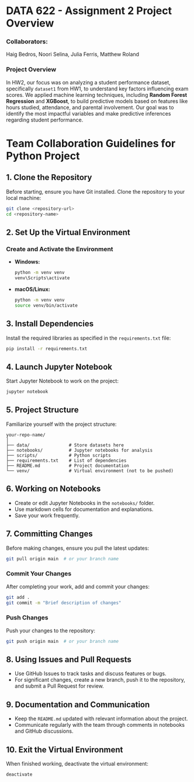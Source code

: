 # DATA 622 - Assignment 2 Project Overview

### Collaborators:
Haig Bedros, Noori Selina, Julia Ferris, Matthew Roland

### Project Overview
In HW2, our focus was on analyzing a student performance dataset, specifically `dataset1` from HW1, to understand key factors influencing exam scores. We applied machine learning techniques, including **Random Forest Regression** and **XGBoost**, to build predictive models based on features like hours studied, attendance, and parental involvement. Our goal was to identify the most impactful variables and make predictive inferences regarding student performance.

# Team Collaboration Guidelines for Python Project

## 1. Clone the Repository
Before starting, ensure you have Git installed. Clone the repository to your local machine:

```bash
git clone <repository-url>
cd <repository-name>
```

## 2. Set Up the Virtual Environment
### Create and Activate the Environment
- **Windows:**
  ```bash
  python -m venv venv
  venv\Scripts\activate
  ```

- **macOS/Linux:**
  ```bash
  python -m venv venv
  source venv/bin/activate
  ```

## 3. Install Dependencies
Install the required libraries as specified in the `requirements.txt` file:

```bash
pip install -r requirements.txt
```

## 4. Launch Jupyter Notebook
Start Jupyter Notebook to work on the project:

```bash
jupyter notebook
```

## 5. Project Structure
Familiarize yourself with the project structure:
```
your-repo-name/
│
├── data/               # Store datasets here
├── notebooks/          # Jupyter notebooks for analysis
├── scripts/            # Python scripts
├── requirements.txt    # List of dependencies
├── README.md           # Project documentation
└── venv/               # Virtual environment (not to be pushed)
```

## 6. Working on Notebooks
- Create or edit Jupyter Notebooks in the `notebooks/` folder.
- Use markdown cells for documentation and explanations.
- Save your work frequently.

## 7. Committing Changes
Before making changes, ensure you pull the latest updates:

```bash
git pull origin main  # or your branch name
```

### Commit Your Changes
After completing your work, add and commit your changes:

```bash
git add .
git commit -m "Brief description of changes"
```

### Push Changes
Push your changes to the repository:

```bash
git push origin main  # or your branch name
```

## 8. Using Issues and Pull Requests
- Use GitHub Issues to track tasks and discuss features or bugs.
- For significant changes, create a new branch, push it to the repository, and submit a Pull Request for review.

## 9. Documentation and Communication
- Keep the `README.md` updated with relevant information about the project.
- Communicate regularly with the team through comments in notebooks and GitHub discussions.

## 10. Exit the Virtual Environment
When finished working, deactivate the virtual environment:

```bash
deactivate
```
